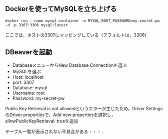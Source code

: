 ## Dockerを使ってMySQLを立ち上げる

```
docker run --name mysql-container -e MYSQL_ROOT_PASSWORD=my-secret-pw -d -p 3307:3306 mysql:latest
```

ここでは，ホストの3307にマッピングしている（デフォルトは，3306)


## DBeaverを起動

- DatabaseメニューからNew Database Connectionを選ぶ
- MySQLを選ぶ
- Host: localhost
- port: 3307
- Database: mysql
- Username: root
- Password: my-secret-pw

Public Key Retrieval is not allowedというエラーが生じたため，Driver SettingsのDriver propertiesで，Add new propertiesを選択し，allowPublicKeyRetrieval: trueを追加

テーブル一覧が表示されない不具合がある・・・．